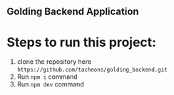 ## Golding Backend Application

# Steps to run this project:

1. clone the repository here `https://github.com/tacheons/golding_backend.git`
2. Run `npm i` command
3. Run `npm dev` command
